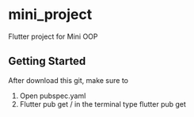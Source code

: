 # mini_project

Flutter project for Mini OOP 

## Getting Started

After download this git, make sure to
1) Open pubspec.yaml
2) Flutter pub get / in the terminal type flutter pub get
